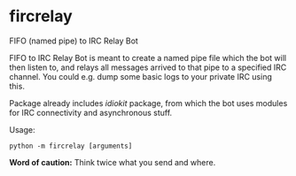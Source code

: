 # fircrelay
FIFO (named pipe) to IRC Relay Bot

FIFO to IRC Relay Bot is meant to create a named pipe file which the bot will then listen to, and relays all messages arrived to that pipe to a specified IRC channel. You could e.g. dump some basic logs to your private IRC using this.

Package already includes *idiokit* package, from which the bot uses modules for IRC connectivity and asynchronous stuff.

Usage:

    python -m fircrelay [arguments]

**Word of caution:** Think twice what you send and where.

